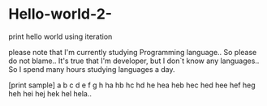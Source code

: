 # Hello-world-2-
print hello world using iteration

please note that I'm currently studying Programming language.. So please do not blame..
It's true that I'm developer, but I don`t know any languages.. So I spend many hours studying languages a day.


[print sample]
a
b
c
d
e
f
g
h
ha
hb
hc
hd
he
hea
heb
hec
hed
hee
hef
heg
heh
hei
hej
hek
hel
hela..
